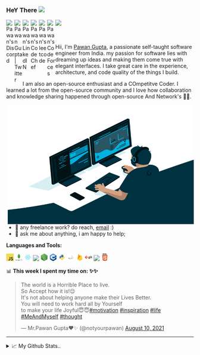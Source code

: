 
<!--
**mrpawan-gupta/mrpawan-gupta** is a ✨ _special_ ✨ repository because its `README.md` (this file) appears on your GitHub profile.

Here are some ideas to get you started:

- 🔭 I’m currently working on ...
- 🌱 I’m currently learning ...
- 👯 I’m looking to collaborate on ...
- 🤔 I’m looking for help with ...
- 💬 Ask me about ...
- 📫 How to reach me: ...
- 😄 Pronouns: ...
- ⚡ Fun fact: ...
-->
### HeY There <img src="https://media.giphy.com/media/hvRJCLFzcasrR4ia7z/giphy.gif" width="25px">
<a href="https://www.instagram.com/notyourpawan/">
  <img align="left" alt="Pawan's Discord" width="22px" src="https://img.icons8.com/fluent/48/000000/instagram-new.png" />
</a>
<a href="https://twitter.com/notyourpawan">
  <img align="left" alt="Pawan Gupta | Twitter" width="22px" src="https://raw.githubusercontent.com/peterthehan/peterthehan/master/assets/twitter.svg" />
</a>
<a href="https://www.linkedin.com/in/mrpawan-gupta/">
  <img align="left" alt="Pawan's LinkedIN" width="22px" src="https://raw.githubusercontent.com/peterthehan/peterthehan/master/assets/linkedin.svg" />
</a>
<a href="https://www.codechef.com/users/mrpavan_gupta">
  <img align="left" alt="Pawan's CodeChef" width="22px" src="https://avatars.githubusercontent.com/u/11960354?v=4" />
</a>
<a href="https://leetcode.com/mrpawan-gupta/">
  <img align="left" alt="Pawan's leetcode" width="22px" src="https://user-images.githubusercontent.com/32040901/79929570-197c2480-8414-11ea-9358-c92a53916a7f.png" /></a>
<a href="https://codeforces.com/profile/Mr.pawan_gupta">
  <img align="left" alt="Pawan's CodeForces" width="22px" src="https://www.ime.usp.br/~arcjr/image/codeforces.png" />
</a>

![](https://visitor-badge.glitch.me/badge?page_id=mrpawan-gupta.mrpawan-gupta)

<br />

Hii, I'm [Pawan Gupta](https://abhishknads.me/), a passionate self-taught software engineer from India. my passion for software lies with dreaming up ideas and making them come true with elegant interfaces. I take great care in the experience, architecture, and code quality of the things I build.

I am also an open-source enthusiast and a COmpetitve Coder. I learned a lot from the open-source community and I love how collaboration and knowledge sharing happened through open-source And Network's 🌱🌱.


  <img align="right" alt="GIF" src="https://github.com/mrpawan-gupta/mrpawan-gupta/blob/main/code.gif" width="500" height="320" />
  
- 💼 any freelance work? do reach, [email](guptapawanro2017@gmail.com) :)
- 💬 ask me about anything, i am happy to help;


**Languages and Tools:**  

<code><img height="20" src="https://raw.githubusercontent.com/github/explore/80688e429a7d4ef2fca1e82350fe8e3517d3494d/topics/javascript/javascript.png"></code>
<code><img height="20" src="https://raw.githubusercontent.com/devicons/devicon/master/icons/mongodb/mongodb-original-wordmark.svg"></code>
<code><img height="20" src="https://raw.githubusercontent.com/github/explore/80688e429a7d4ef2fca1e82350fe8e3517d3494d/topics/react/react.png"></code>
<code><img height="20" src="https://img.icons8.com/color/48/000000/java-coffee-cup-logo.png"></code>
<code><img height="20" src="https://raw.githubusercontent.com/github/explore/80688e429a7d4ef2fca1e82350fe8e3517d3494d/topics/nodejs/nodejs.png"></code>
<code><img height="20" src="https://raw.githubusercontent.com/github/explore/80688e429a7d4ef2fca1e82350fe8e3517d3494d/topics/cpp/cpp.png"></code>
<code><img height="20" src="https://raw.githubusercontent.com/github/explore/80688e429a7d4ef2fca1e82350fe8e3517d3494d/topics/python/python.png"></code>
<code><img height="20" src="https://raw.githubusercontent.com/github/explore/80688e429a7d4ef2fca1e82350fe8e3517d3494d/topics/mysql/mysql.png"></code>
<code><img height="20" src="https://raw.githubusercontent.com/github/explore/80688e429a7d4ef2fca1e82350fe8e3517d3494d/topics/firebase/firebase.png"></code>
<code><img height="20" src="https://raw.githubusercontent.com/github/explore/80688e429a7d4ef2fca1e82350fe8e3517d3494d/topics/git/git.png"></code>
<code><img height="20" src="https://img.icons8.com/color/48/000000/bootstrap.png"></code>
<code><img height="20" src="https://github.com/devicons/devicon/blob/master/icons/html5/html5-original-wordmark.svg"></code>


📊 **This week I spent my time on: ✨✨**
<!--START_SECTION:waka-->

<!--END_SECTION:waka-->

<blockquote class="twitter-tweet" data-dnt="true" data-theme="dark"><p lang="en" dir="ltr">The world is a Horrible Place to live.<br> So Accept how it is!😌<br>It&#39;s not about helping anyone make their Lives Better.<br>You will need to work hard all by Yourself<br> to make your life Joyful😇😇<a href="https://twitter.com/hashtag/motivation?src=hash&amp;ref_src=twsrc%5Etfw">#motivation</a> <a href="https://twitter.com/hashtag/inspiration?src=hash&amp;ref_src=twsrc%5Etfw">#inspiration</a> <a href="https://twitter.com/hashtag/life?src=hash&amp;ref_src=twsrc%5Etfw">#life</a> <a href="https://twitter.com/hashtag/MeAndMyself?src=hash&amp;ref_src=twsrc%5Etfw">#MeAndMyself</a> <a href="https://twitter.com/hashtag/thought?src=hash&amp;ref_src=twsrc%5Etfw">#thought</a></p>&mdash; Mr.Pawan Gupta❤✨ (@notyourpawan) <a href="https://twitter.com/notyourpawan/status/1425150380283813896?ref_src=twsrc%5Etfw">August 10, 2021</a></blockquote> <script async src="https://platform.twitter.com/widgets.js" charset="utf-8"></script>

<hr>
  <details>
  <summary>📈 My Github Stats..</summary>
  <p align="center"> 
    <img src="https://github-readme-stats.vercel.app/api?username=mrpawan-gupta&show_icons=true&theme=gotham" alt="mrpawan-gupta" />
  </p>
  </detail>
  <details>
  <summary>📈 Languages Used by me :-</summary>
  <p align="center"> 
    <figure><embed src="https://wakatime.com/share/@mrpawan_gupta/a11a97b0-2846-4eee-8373-93b375ef690c.svg"></embed></figure>
  </p>
  </detail>
 </hr>





